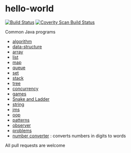 # hello-world
[![Build Status](https://travis-ci.org/anilgkurian/hello-world.svg?branch=master)](https://travis-ci.org/anilgkurian/hello-world)
<a href="https://scan.coverity.com/projects/anilgkurian-hello-world">
  <img alt="Coverity Scan Build Status"
       src="https://scan.coverity.com/projects/11224/badge.svg"/>
</a>


Common Java programs
* [algorithm](src/main/java/algorithm)
* [data-structure](src/main/java/datastructure)
 * [array](src/main/java/datastructure/array)
 * [list](src/main/java/datastructure/list)
 * [map](src/main/java/datastructure/map)
 * [queue](src/main/java/datastructure/queue)
 * [set](src/main/java/datastructure/set)
 * [stack](src/main/java/datastructure/stack)
 * [tree](src/main/java/datastructure/tree)
* [concurrency](src/main/java/concurrency)
* [games](src/main/java/games)
 * [Snake and Ladder](src/main/java/games/snakeandladder)
* [string](src/main/java/string)
* [jms](src/main/java/jms)
* [oop](src/main/java/oop)
* [patterns](src/main/java/patterns)
 * [observer](src/main/java/patterns/observer)
* [problems](src/main/java/problems)
 * [number converter](src/main/java/problems/numberConverter) : converts numbers in digits to words

All pull requests are welcome
